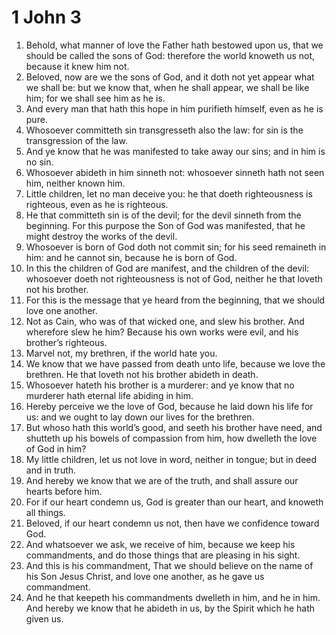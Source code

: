 ﻿# 1 John 3
1. Behold, what manner of love the Father hath bestowed upon us, that we should be called the sons of God: therefore the world knoweth us not, because it knew him not. 
2. Beloved, now are we the sons of God, and it doth not yet appear what we shall be: but we know that, when he shall appear, we shall be like him; for we shall see him as he is. 
3. And every man that hath this hope in him purifieth himself, even as he is pure. 
4. Whosoever committeth sin transgresseth also the law: for sin is the transgression of the law. 
5. And ye know that he was manifested to take away our sins; and in him is no sin. 
6. Whosoever abideth in him sinneth not: whosoever sinneth hath not seen him, neither known him. 
7. Little children, let no man deceive you: he that doeth righteousness is righteous, even as he is righteous. 
8. He that committeth sin is of the devil; for the devil sinneth from the beginning. For this purpose the Son of God was manifested, that he might destroy the works of the devil. 
9. Whosoever is born of God doth not commit sin; for his seed remaineth in him: and he cannot sin, because he is born of God. 
10. In this the children of God are manifest, and the children of the devil: whosoever doeth not righteousness is not of God, neither he that loveth not his brother. 
11. For this is the message that ye heard from the beginning, that we should love one another. 
12. Not as Cain, who was of that wicked one, and slew his brother. And wherefore slew he him? Because his own works were evil, and his brother’s righteous. 
13. Marvel not, my brethren, if the world hate you. 
14. We know that we have passed from death unto life, because we love the brethren. He that loveth not his brother abideth in death. 
15. Whosoever hateth his brother is a murderer: and ye know that no murderer hath eternal life abiding in him. 
16. Hereby perceive we the love of God, because he laid down his life for us: and we ought to lay down our lives for the brethren. 
17. But whoso hath this world’s good, and seeth his brother have need, and shutteth up his bowels of compassion from him, how dwelleth the love of God in him? 
18. My little children, let us not love in word, neither in tongue; but in deed and in truth. 
19. And hereby we know that we are of the truth, and shall assure our hearts before him. 
20. For if our heart condemn us, God is greater than our heart, and knoweth all things. 
21. Beloved, if our heart condemn us not, then have we confidence toward God. 
22. And whatsoever we ask, we receive of him, because we keep his commandments, and do those things that are pleasing in his sight. 
23. And this is his commandment, That we should believe on the name of his Son Jesus Christ, and love one another, as he gave us commandment. 
24. And he that keepeth his commandments dwelleth in him, and he in him. And hereby we know that he abideth in us, by the Spirit which he hath given us. 
